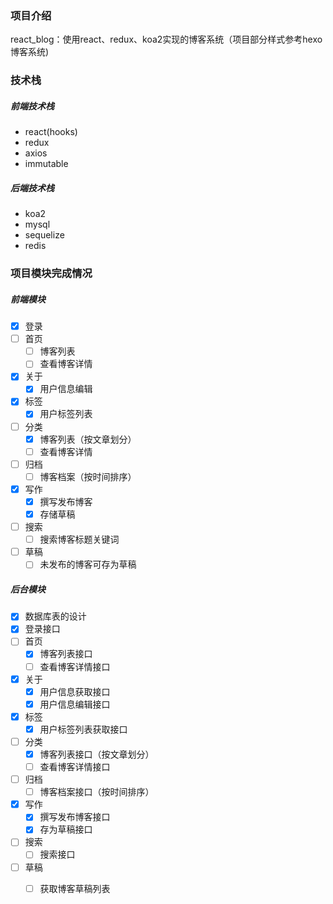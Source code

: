 ### 项目介绍
react_blog：使用react、redux、koa2实现的博客系统（项目部分样式参考hexo博客系统)

### 技术栈

##### 前端技术栈
- react(hooks)
- redux
- axios
- immutable

##### 后端技术栈
- koa2 
- mysql 
- sequelize
- redis

### 项目模块完成情况

##### 前端模块
- [x] 登录
- [ ] 首页
  - [ ] 博客列表
  - [ ] 查看博客详情
- [x] 关于
  - [x] 用户信息编辑
- [x] 标签
  - [x] 用户标签列表
- [ ] 分类
  - [x] 博客列表（按文章划分）
  - [ ] 查看博客详情
- [ ] 归档
  - [ ] 博客档案（按时间排序） 
- [x] 写作
  - [x] 撰写发布博客
  - [x] 存储草稿
- [ ] 搜索
  - [ ] 搜索博客标题关键词
- [ ] 草稿
  - [ ] 未发布的博客可存为草稿

 ##### 后台模块
- [x] 数据库表的设计
- [x] 登录接口
- [ ] 首页
  - [x] 博客列表接口
  - [ ] 查看博客详情接口
- [x] 关于
  - [x] 用户信息获取接口
  - [x] 用户信息编辑接口
- [x] 标签
  - [x] 用户标签列表获取接口
- [ ] 分类
  - [x] 博客列表接口（按文章划分）
  - [ ] 查看博客详情接口
- [ ] 归档
  - [ ] 博客档案接口（按时间排序） 
- [x] 写作
  - [x] 撰写发布博客接口
  - [x] 存为草稿接口
- [ ] 搜索
  - [ ] 搜索接口
- [ ] 草稿
  - [ ] 获取博客草稿列表

 